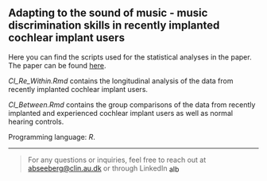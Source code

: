 ## Adapting to the sound of music - music discrimination skills in recently implanted cochlear implant users

Here you can find the scripts used for the statistical analyses in the paper. The paper can be found [here](https://www.google.com).

*CI_Re_Within.Rmd* contains the longitudinal analysis of the data from recently implanted cochlear implant users.

*CI_Between.Rmd* contains the group comparisons of the data from recently implanted and experienced cochlear implant users as well as normal hearing controls.

Programming language: *R*. 

____

> For any questions or inquiries, feel free to reach out at abseeberg@clin.au.dk or through LinkedIn <a href="https://dk.linkedin.com/in/alberte-seeberg-044404191" target="blank"><img align="center" src="https://raw.githubusercontent.com/rahuldkjain/github-profile-readme-generator/master/src/images/icons/Social/linked-in-alt.svg" alt="alberte seeberg" height="15" width="20" /></a>
</p>
